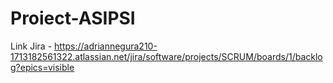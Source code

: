 # Proiect-ASIPSI 

Link Jira - https://adriannegura210-1713182561322.atlassian.net/jira/software/projects/SCRUM/boards/1/backlog?epics=visible
